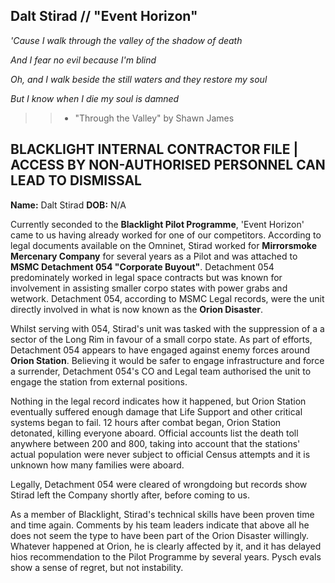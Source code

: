 ## Dalt Stirad // "Event Horizon"


*'Cause I walk through the valley of the shadow of death*

*And I fear no evil because I'm blind*

*Oh, and I walk beside the still waters and they restore my soul*

*But I know when I die my soul is damned*

>> - "Through the Valley" by Shawn James

## BLACKLIGHT INTERNAL CONTRACTOR FILE | ACCESS BY NON-AUTHORISED PERSONNEL CAN LEAD TO DISMISSAL

**Name:** Dalt Stirad
**DOB:** N/A

Currently seconded to the **Blacklight Pilot Programme**, 'Event Horizon' came to us having already worked for one of our competitors. According to legal documents available on the Omninet, Stirad worked for **Mirrorsmoke Mercenary Company** for several years as a Pilot and was attached to **MSMC Detachment 054 "Corporate Buyout"**. Detachment 054 predominately worked in legal space contracts but was known for involvement in assisting smaller corpo states with power grabs and wetwork. Detachment 054, according to MSMC Legal records, were the unit directly involved in what is now known as the **Orion Disaster**.

Whilst serving with 054, Stirad's unit was tasked with the suppression of a a sector of the Long Rim in favour of a small corpo state. As part of efforts, Detachment 054 appears to have engaged against enemy forces around **Orion Station**. Believing it would be safer to engage infrastructure and force a surrender, Detachment 054's CO and Legal team authorised the unit to engage the station from external positions.

Nothing in the legal record indicates how it happened, but Orion Station eventually suffered enough damage that Life Support and other critical systems began to fail. 12 hours after combat began, Orion Station detonated, killing everyone aboard. Official accounts list the death toll anywhere between 200 and 800, taking into account that the stations' actual population were never subject to official Census attempts and it is unknown how many families were aboard.

Legally, Detachment 054 were cleared of wrongdoing but records show Stirad left the Company shortly after, before coming to us.

As a member of Blacklight, Stirad's technical skills have been proven time and time again. Comments by his team leaders indicate that above all he does not seem the type to have been part of the Orion Disaster willingly. Whatever happened at Orion, he is clearly affected by it, and it has delayed hios recommendation to the Pilot Programme by several years. Pysch evals show a sense of regret, but not instability.


